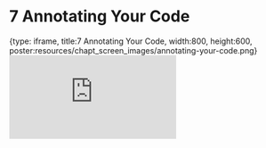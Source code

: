 # 7 Annotating Your Code
 
{type: iframe, title:7 Annotating Your Code, width:800, height:600, poster:resources/chapt_screen_images/annotating-your-code.png}
![](https://hutchdatascience.org/AI_for_software/no_toc/annotating-your-code.html)
 

 
